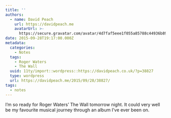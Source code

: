 ```yaml
---
title: ''
authors:
  - name: David Peach
    url: https://davidpeach.me
    avatarUrl: >-
      https://secure.gravatar.com/avatar/4d7faf5eee1f055a85788c44936b8995eaab6dfb004e7854ec747ccb272e91ee?s=96&d=mm&r=g
date: 2015-09-28T19:17:00.000Z
metadata:
  categories:
    - Notes
  tags:
    - Roger Waters
    - The Wall
  uuid: 11ty/import::wordpress::https://davidpeach.co.uk/?p=38827
  type: wordpress
  url: https://davidpeach.me/2015/09/28/38827/
tags:
  - notes
---
```

I’m so ready for Roger Waters’ The Wall tomorrow night. It could very well be my favourite musical journey through an album I’ve ever been on.